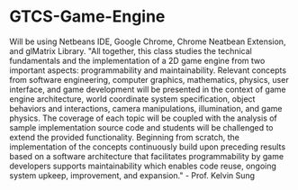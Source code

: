 # GTCS-Game-Engine
Will be using Netbeans IDE, Google Chrome, Chrome Neatbean Extension, and glMatrix Library. "All together, this class studies the technical fundamentals and the implementation of a 2D game engine from two important aspects: programmability and maintainability. Relevant concepts from software engineering, computer graphics, mathematics, physics, user interface, and game development will be presented in the context of game engine architecture, world coordinate system specification, object behaviors and interactions, camera manipulations, illumination, and game physics. The coverage of each topic will be coupled with the analysis of sample implementation source code and students will be challenged to extend the provided functionality. Beginning from scratch, the implementation of the concepts continuously build upon preceding results based on a software architecture that facilitates programmability by game developers supports maintainability which enables code reuse, ongoing system upkeep, improvement, and expansion." - Prof. Kelvin Sung

